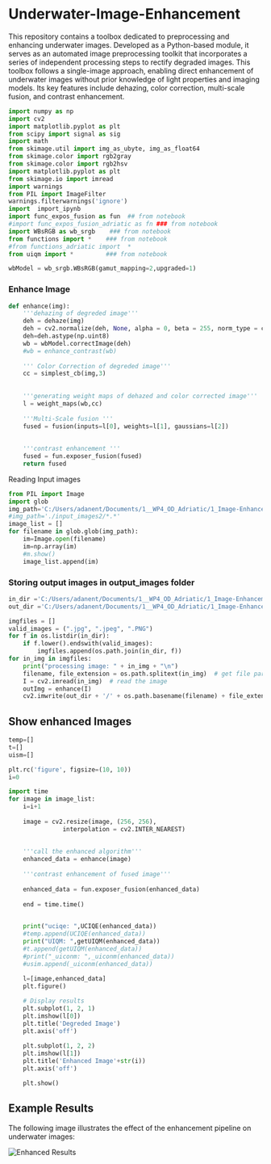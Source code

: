 # Underwater-Image-Enhancement

This repository contains a toolbox dedicated to preprocessing and enhancing underwater images. Developed as a Python-based module, it serves as an automated image preprocessing toolkit that incorporates a series of independent processing steps to rectify degraded images. This toolbox follows a single-image approach, enabling direct enhancement of underwater images without prior knowledge of light properties and imaging models. Its key features include dehazing, color correction, multi-scale fusion, and contrast enhancement.


```python
import numpy as np
import cv2
import matplotlib.pyplot as plt
from scipy import signal as sig
import math
from skimage.util import img_as_ubyte, img_as_float64
from skimage.color import rgb2gray
from skimage.color import rgb2hsv
import matplotlib.pyplot as plt
from skimage.io import imread
import warnings
from PIL import ImageFilter
warnings.filterwarnings('ignore')
import  import_ipynb
import func_expos_fusion as fun  ## from notebook
#import func_expos_fusion_adriatic as fn ### from notebook
import WBsRGB as wb_srgb    ### from notebook
from functions import *    ### from notebook
#from functions_adriatic import  *
from uiqm import *         ### from notebook
```

```python
wbModel = wb_srgb.WBsRGB(gamut_mapping=2,upgraded=1)
```

### Enhance Image

```python
def enhance(img):
    '''dehazing of degreded image''' 
    deh = dehaze(img)
    deh = cv2.normalize(deh, None, alpha = 0, beta = 255, norm_type = cv2.NORM_MINMAX, dtype = cv2.CV_32F)
    deh=deh.astype(np.uint8)
    wb = wbModel.correctImage(deh)
    #wb = enhance_contrast(wb)
    
    ''' Color Correction of degreded image'''
    cc = simplest_cb(img,3)
    
    
    '''generating weight maps of dehazed and color corrected image'''
    l = weight_maps(wb,cc)
    
    '''Multi-Scale fusion '''
    fused = fusion(inputs=l[0], weights=l[1], gaussians=l[2])
    
    
    '''contrast enhancement '''
    fused = fun.exposer_fusion(fused)
    return fused
```

Reading Input images

```python
from PIL import Image
import glob
img_path='C:/Users/adanent/Documents/1__WP4_OD_Adriatic/1_Image-Enhancement-Optical image-ADRIATIC/1_Underwater_UWIPP/input_images_URPC/*.*'
#img_path='./input_images2/*.*'
image_list = []
for filename in glob.glob(img_path):
    im=Image.open(filename)
    im=np.array(im) 
    #m.show()
    image_list.append(im)
```

### Storing output images in output_images folder

```python
in_dir ='C:/Users/adanent/Documents/1__WP4_OD_Adriatic/1_Image-Enhancement-Optical image-ADRIATIC/1_Underwater_UWIPP/input_images_URPC/'
out_dir ='C:/Users/adanent/Documents/1__WP4_OD_Adriatic/1_Image-Enhancement-Optical image-ADRIATIC/1_Underwater_UWIPP/output_images_URPC/'

imgfiles = []
valid_images = (".jpg", ".jpeg", ".PNG")
for f in os.listdir(in_dir):
    if f.lower().endswith(valid_images):
        imgfiles.append(os.path.join(in_dir, f))
for in_img in imgfiles:
    print("processing image: " + in_img + "\n")
    filename, file_extension = os.path.splitext(in_img)  # get file parts
    I = cv2.imread(in_img)  # read the image
    outImg = enhance(I)
    cv2.imwrite(out_dir + '/' + os.path.basename(filename) + file_extension, outImg )
```

## Show enhanced Images

```python
temp=[]
t=[]
uism=[]

plt.rc('figure', figsize=(10, 10))
i=0

import time
for image in image_list:
    i=i+1
    
    image = cv2.resize(image, (256, 256),  
               interpolation = cv2.INTER_NEAREST)
   
    
    '''call the enhanced algorithm'''
    enhanced_data = enhance(image)
    
    '''contrast enhancement of fused image'''
    
    enhanced_data = fun.exposer_fusion(enhanced_data)
    
    end = time.time()

    
    print("uciqe: ",UCIQE(enhanced_data))
    #temp.append(UCIQE(enhanced_data))
    print("UIQM: ",getUIQM(enhanced_data))
    #t.append(getUIQM(enhanced_data))
    #print("_uiconm: ",_uiconm(enhanced_data))
    #usim.append(_uiconm(enhanced_data))
    
    l=[image,enhanced_data]
    plt.figure()

    # Display results
    plt.subplot(1, 2, 1)
    plt.imshow(l[0])
    plt.title('Degreded Image')
    plt.axis('off')
    
    plt.subplot(1, 2, 2)
    plt.imshow(l[1])
    plt.title('Enhanced Image'+str(i))
    plt.axis('off')

    plt.show()
```

## Example Results

The following image illustrates the effect of the enhancement pipeline on underwater images:

![Enhanced Results](figures/enhanced_example.png)

